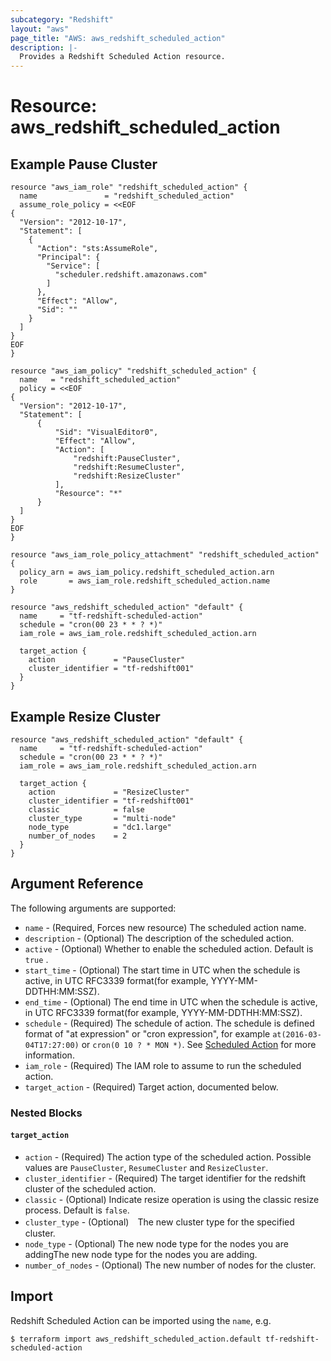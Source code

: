```yaml
---
subcategory: "Redshift"
layout: "aws"
page_title: "AWS: aws_redshift_scheduled_action"
description: |-
  Provides a Redshift Scheduled Action resource.
---
```


# Resource: aws_redshift_scheduled_action

## Example Pause Cluster

```hcl
resource "aws_iam_role" "redshift_scheduled_action" {
  name               = "redshift_scheduled_action"
  assume_role_policy = <<EOF
{
  "Version": "2012-10-17",
  "Statement": [
    {
      "Action": "sts:AssumeRole",
      "Principal": {
        "Service": [
          "scheduler.redshift.amazonaws.com"
        ]
      },
      "Effect": "Allow",
      "Sid": ""
    }
  ]
}
EOF
}

resource "aws_iam_policy" "redshift_scheduled_action" {
  name   = "redshift_scheduled_action"
  policy = <<EOF
{
  "Version": "2012-10-17",
  "Statement": [
      {
          "Sid": "VisualEditor0",
          "Effect": "Allow",
          "Action": [
              "redshift:PauseCluster",
              "redshift:ResumeCluster",
              "redshift:ResizeCluster"
          ],
          "Resource": "*"
      }
  ]
}
EOF
}

resource "aws_iam_role_policy_attachment" "redshift_scheduled_action" {
  policy_arn = aws_iam_policy.redshift_scheduled_action.arn
  role       = aws_iam_role.redshift_scheduled_action.name
}

resource "aws_redshift_scheduled_action" "default" {
  name     = "tf-redshift-scheduled-action"
  schedule = "cron(00 23 * * ? *)"
  iam_role = aws_iam_role.redshift_scheduled_action.arn

  target_action {
    action             = "PauseCluster"
    cluster_identifier = "tf-redshift001"
  }
}
```

## Example Resize Cluster

```hcl
resource "aws_redshift_scheduled_action" "default" {
  name     = "tf-redshift-scheduled-action"
  schedule = "cron(00 23 * * ? *)"
  iam_role = aws_iam_role.redshift_scheduled_action.arn

  target_action {
    action             = "ResizeCluster"
    cluster_identifier = "tf-redshift001"
    classic            = false
    cluster_type       = "multi-node"
    node_type          = "dc1.large"
    number_of_nodes    = 2
  }
}
```

## Argument Reference

The following arguments are supported:

* `name` - (Required, Forces new resource) The scheduled action name.
* `description` - (Optional) The description of the scheduled action.
* `active` - (Optional) Whether to enable the scheduled action. Default is `true` .
* `start_time` - (Optional) The start time in UTC when the schedule is active, in UTC RFC3339 format(for example, YYYY-MM-DDTHH:MM:SSZ).
* `end_time` - (Optional) The end time in UTC when the schedule is active, in UTC RFC3339 format(for example, YYYY-MM-DDTHH:MM:SSZ).
* `schedule` - (Required) The schedule of action. The schedule is defined format of "at expression" or "cron expression", for example `at(2016-03-04T17:27:00)` or `cron(0 10 ? * MON *)`. See [Scheduled Action](https://docs.aws.amazon.com/redshift/latest/APIReference/API_ScheduledAction.html) for more information.
* `iam_role` - (Required) The IAM role to assume to run the scheduled action. 
* `target_action` - (Required) Target action, documented below.

### Nested Blocks

#### `target_action`

* `action` - (Required) The action type of the scheduled action. Possible values are `PauseCluster`,  `ResumeCluster` and `ResizeCluster`.
* `cluster_identifier` - (Required) The target identifier for the redshift cluster of the scheduled action.
* `classic` - (Optional) Indicate resize operation is using the classic resize process. Default is `false`.
* `cluster_type` - (Optional)　The new cluster type for the specified cluster.
* `node_type` - (Optional) The new node type for the nodes you are addingThe new node type for the nodes you are adding.
* `number_of_nodes` - (Optional) The new number of nodes for the cluster.

## Import

Redshift Scheduled Action can be imported using the `name`, e.g.

```
$ terraform import aws_redshift_scheduled_action.default tf-redshift-scheduled-action
```
